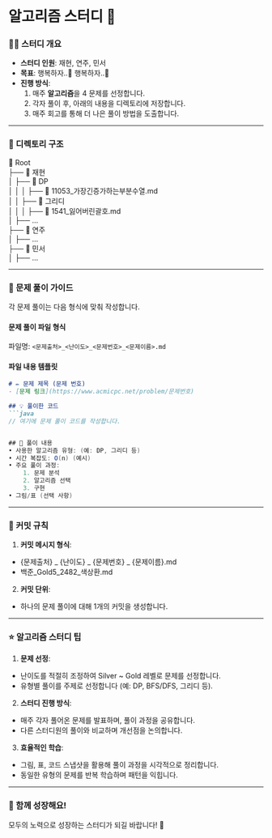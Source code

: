 # 알고리즘 스터디 🌟

### 👩‍💻 스터디 개요
- **스터디 인원**: 재현, 연주, 민서
- **목표**: 행복하자..🌉 행복하자..🌉
- **진행 방식**:  
  1. 매주 **알고리즘**을 4 문제를 선정합니다.
  2. 각자 풀이 후, 아래의 내용을 디렉토리에 저장합니다.
  3. 매주 회고를 통해 더 나은 풀이 방법을 도출합니다.

---

### 📂 디렉토리 구조
📁 Root <br>
├── 📁 재현 <br>
│   ├── 📁 DP <br>
│   │   │   ├── 📄 11053_가장긴증가하는부분수열.md <br>
│   │   ├── 📁 그리디 <br>
│   │   │   ├── 📄 1541_잃어버린괄호.md <br>
│   ├── … <br>
├── 📁 연주 <br>
│   ├── … <br>
├── 📁 민서 <br>
│   ├── … <br>

---

### 📝 문제 풀이 가이드
각 문제 풀이는 다음 형식에 맞춰 작성합니다.

#### **문제 풀이 파일 형식**  
파일명: `<문제출처>_<난이도>_<문제번호>_<문제이름>.md`

#### **파일 내용 템플릿**
```markdown
# ✏️ 문제 제목 (문제 번호)
- [문제 링크](https://www.acmicpc.net/problem/문제번호)

## 💡 풀이한 코드
```java
// 여기에 문제 풀이 코드를 작성합니다.


## 📖 풀이 내용
• 사용한 알고리즘 유형: (예: DP, 그리디 등)
• 시간 복잡도: O(n) (예시)
• 주요 풀이 과정:
	1. 문제 분석
	2. 알고리즘 선택
	3. 구현
• 그림/표 (선택 사항)
```
---

### 🧩 커밋 규칙
1. **커밋 메시지 형식**:
- {문제출처} _ {난이도} _ {문제번호} _ {문제이름}.md
- 백준_Gold5_2482_색상환.md

2. **커밋 단위**:
- 하나의 문제 풀이에 대해 1개의 커밋을 생성합니다.

---

### ⭐ 알고리즘 스터디 팁
1. **문제 선정**: 
- 난이도를 적절히 조정하여 Silver ~ Gold 레벨로 문제를 선정합니다.
- 유형별 풀이를 주제로 선정합니다 (예: DP, BFS/DFS, 그리디 등).

2. **스터디 진행 방식**:
- 매주 각자 풀어온 문제를 발표하며, 풀이 과정을 공유합니다.
- 다른 스터디원의 풀이와 비교하며 개선점을 논의합니다.

3. **효율적인 학습**:
- 그림, 표, 코드 스냅샷을 활용해 풀이 과정을 시각적으로 정리합니다.
- 동일한 유형의 문제를 반복 학습하며 패턴을 익힙니다.

---

### 💪 함께 성장해요!
모두의 노력으로 성장하는 스터디가 되길 바랍니다! 🚀
